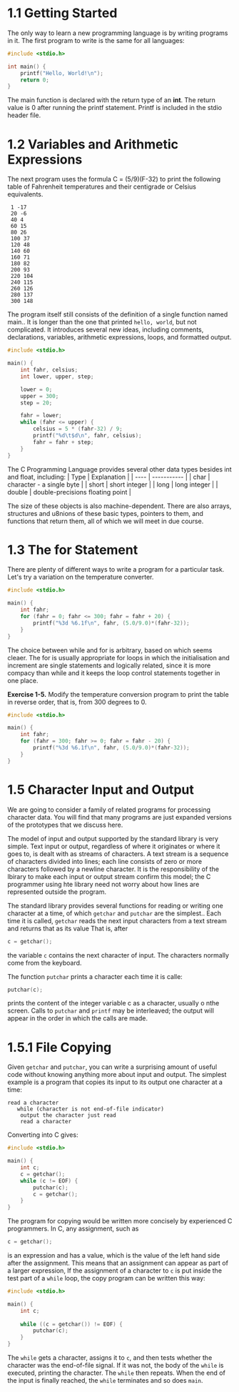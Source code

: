 # 1.1 Getting Started
The only way to learn a new programming language is by writing programs in it. The first program to write is the same for all languages:

```c
#include <stdio.h>

int main() {
    printf("Hello, World!\n");
    return 0;
}
```
The main function is declared with the return type of an **int**. The return value is 0 after running the printf statement. Printf is included in the stdio header file.


# 1.2 Variables and Arithmetic Expressions
The next program uses the formula C = (5/9)(F-32) to print the following table of Fahrenheit temperatures and their centigrade or Celsius equivalents.

```
 1 -17
 20 -6
 40 4
 60 15
 80 26
 100 37
 120 48
 140 60
 160 71
 180 82
 200 93
 220 104
 240 115
 260 126
 280 137
 300 148
 ```
 
The program itself still consists of the definition of a single function named main.. It is longer than the one that printed ``hello, world``, but not complicated. It introduces several new ideas, including comments, declarations, variables, arithmetic expressions, loops, and formatted output.
```c
#include <stdio.h>

main() {
    int fahr, celsius;
    int lower, upper, step;

    lower = 0;
    upper = 300;
    step = 20;

    fahr = lower;
    while (fahr <= upper) {
        celsius = 5 * (fahr-32) / 9;
        printf("%d\t$d\n", fahr, celsius);
        fahr = fahr + step;
    }
}
```
The C Programming Language provides several other data types besides int and float, including:
| Type | Explanation |
| ---- | ----------- |
| char | character - a single byte |
| short | short integer |
| long | long integer |
| double | double-precisions floating point |

The size of these objects is also machine-dependent. There are also arrays, structures and u8nions of these basic types, pointers to them, and functions that return them, all of which we will meet in due course.

# 1.3 The for Statement
There are plenty of different ways to write a program for a particular task. Let's try a variation on the temperature converter.
```c
#include <stdio.h>

main() {
    int fahr; 
    for (fahr = 0; fahr <= 300; fahr = fahr + 20) {
        printf("%3d %6.1f\n", fahr, (5.0/9.0)*(fahr-32));
    }
}
```
The choice between while and for is arbitrary, based on which seems cleaer. The for is usually appropriate for loops in which the initialisation and increment are single statements and logically related, since it is more compacy than while and it keeps the loop control statements together in one place.

**Exercise 1-5.** Modify the temperature conversion program to print the table in reverse order, that is, from 300 degrees to 0.
```c
#include <stdio.h>

main() {
    int fahr;
    for (fahr = 300; fahr >= 0; fahr = fahr - 20) {
        printf("%3d %6.1f\n", fahr, (5.0/9.0)*(fahr-32));
    }
}
```

# 1.5 Character Input and Output
We are going to consider a family of related programs for processing character data. You will find that many programs are just expanded versions of the prototypes that we discuss here.

The model of input and output supported by the standard library is very simple. Text input or output, regardless of where it originates or where it goes to, is dealt with as streams of characters. A text stream is a sequence of characters divided into lines; each line consists of zero or more characters followed by a newline character. It is the responsibility of the lbirary to make each input or output stream confirm this model; the C programmer using hte library need not worry about how lines are represented outside the program.

The standard library provides several functions for reading or writing one character at a time, of which ```getchar``` and ```putchar``` are the simplest.. Each time it is called, ```getchar``` reads the next input characters from a text stream and returns that as its value That is, after
```c
c = getchar();
```
the variable ```c``` contains the next character of input. The characters normally come from the keyboard.

The function ```putchar``` prints a character each time it is calle:
```c
putchar(c);
```
prints the content of the integer variable c as a character, usually o nthe screen. Calls to ```putchar``` and ```printf``` may be interleaved; the output will appear in the order in which the calls are made.

# 1.5.1 File Copying
Given ```getchar``` and ```putchar```, you can write a surprising amount of useful code without knowing anything more about input and output. The simplest example is a program that copies its input to its output one character at a time:
```
read a character
   while (character is not end-of-file indicator)
    output the character just read
    read a character
```
Converting into C gives:
```c
#include <stdio.h>

main() {
    int c;
    c = getchar();
    while (c != EOF) {
        putchar(c);
        c = getchar();
    }
}
```
The program for copying would be written more concisely by experienced C programmers. In C, any assignment, such as
```c
c = getchar();
```
is an expression and has a value, which is the value of the left hand side after the assignment. This means that an assignment can appear as part of a larger expression, If the assignment of a character to ```c``` is put inside the test part of a ```while``` loop, the copy program can be written this way:
```c
#include <stdio.h>

main() {
    int c;
    
    while ((c = getchar()) != EOF) {
        putchar(c);
    }
}
```
The ```while``` gets a character, assigns it to ```c```, and then tests whether the character was the end-of-file signal. If it was not, the body of the ```while``` is executed, printing the character. The ```while``` then repeats. When the end of the input is finally reached, the ```while``` terminates and so does ```main```.